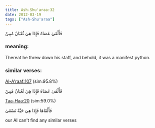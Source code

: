 ```yaml
---
title: Ash-Shu'araa:32
date: 2012-03-19
tags: ["Ash-Shu'araa"]
---
```

فَأَلْقَىٰ عَصَاهُ فَإِذَا هِيَ ثُعْبَانٌ مُبِينٌ
### meaning: 
Thereat he threw down his staff, and behold, it was a manifest python.
### similar verses: 

[Al-A'raaf:107](/7/107) (sim:95.8%)

فَأَلْقَىٰ عَصَاهُ فَإِذَا هِيَ ثُعْبَانٌ مُبِينٌ

[Taa-Haa:20](/20/20) (sim:59.0%)

فَأَلْقَاهَا فَإِذَا هِيَ حَيَّةٌ تَسْعَىٰ

our AI can't find any similar verses


